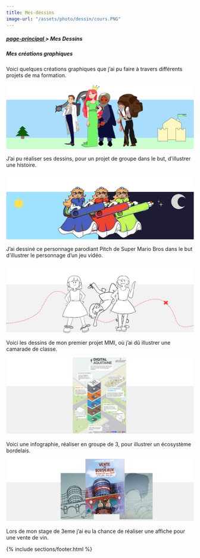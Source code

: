 ```yaml
---
title: Mes-dessins
image-url: "/assets/photo/dessin/cours.PNG"
---
```


<section class="file-ariane">
    <h5><a href="./../index.html">page-principal </a>> Mes Dessins</h5>
</section>

<section class = "section-dessin ">
    <h5>Mes créations graphiques</h5>
    <div class="surligne"></div>
    <p class="description-global">Voici quelques créations graphiques que j’ai pu faire à travers différents projets de ma formation. <p>
    <div class="div-projet1 center">
        <img src="/assets/photo/dessin/projet1.png" class="projet1" alt="">
        <p class="description projet1">J’ai pu réaliser ses dessins, pour un projet de groupe dans le but, d’illustrer une histoire.</p>
    </div>
    <div class="div-projet2 center">
        <img src="/assets/photo/dessin/projet2.png" class="projet2" alt="">
        <p class="description projet2">J’ai dessiné ce personnage parodiant Pitch de Super Mario Bros dans le but d’illustrer le personnage d’un jeu vidéo.</p>
    </div>
    <div class="div-projet3 center">
        <img src="/assets/photo/dessin/projet3.png" class="projet3" alt="">
        <p class="description projet3">Voici les dessins de mon premier projet MMI, où j’ai dû illustrer une camarade de classe.</p>
    </div>
    <div class="div-projet4 center">
        <img src="/assets/photo/dessin/infographie.png" class="projet4" alt="">
        <p class="description projet3">Voici une infographie, réaliser en groupe de 3, pour illustrer un écosystème bordelais.</p>
    </div>
    <div class="div-projet5 center">
        <img src="/assets/photo/dessin/stage.png" class="projet5" alt="">
        <p class="description stage">Lors de mon stage de 3eme j’ai eu la chance de réaliser une affiche pour une vente de vin.</p>
    </div>


{% include sections/footer.html %}